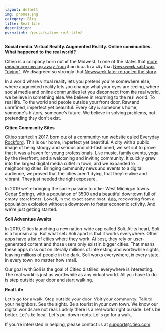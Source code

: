```yaml
---
layout: default
img: phones.png
category: Blog
title: Real Life
description:
permalink: /posts/citieo-real-life/
---
```

**Social media. Virtual Reality. Augmented Reality. Online communities. What happened to the real world?**

Citieo is a company born out of the Midwest. In one of the states that [more people are moving away from](https://www.unitedvanlines.com/contact-united/news/movers-study-2018/index.html) than into. In a city that [Newsweek said was "dying"](https://www.mlive.com/news/grand-rapids/2011/01/newsweek_calls_grand_rapids_dy.html). We disagreed so strongly that [Newsweek later retracted the story](https://www.grbj.com/articles/75916-gr-no-longer-ranked-as-dying-city).

In a world where virtual reality lets you pretend you're somewhere else, where augmented reality lets you change what your eyes are seeing, where social media and online communities let you disconnect from the real world, we believe in something else. We believe in returning to the real world. To real life. To the world and people outside your front door. Raw and unrefined, imperfect yet beautiful. Every city is someone's home, someone's history, someone's future. We believe in solving problems, not pretending they don't exist.

**Citieo Community Sites**

Citieo started in 2017, born out of a community-run website called [Everyday Rockford](https://everydayrockford.com/). This is our home, imperfect yet beautiful. A city with a public image of being stodgy and serious and old-fashioned, we set out to prove that it was a haven for young professionals. Live music, family events, yoga by the riverfront, and a welcoming and inviting community. It quickly grew into the largest digital media outlet in town, and we expanded to neighboring cities. Bringing community news and events to a digital audience, we proved that the cities aren't dying, that they're alive and vibrant. They just needed the right exposure.

In 2019 we're bringing the same passion to other West Michigan towns. [Cedar Springs](https://everydaycedarsprings.com/), with a population of 3500 and a beautiful downtown full of empty storefronts. Lowell, in the exact same boat. [Ada](https://everydayada.com/), recovering from a population explosion without a downtown to foster economic activity. And we're just getting started.

**Soli Adventure Awaits**

In 2019, Citieo launching a new nation-wide app called Soli. At its heart, Soli is a tourism app. But what sets Soli apart is that it works everywhere. Other apps have a list of cities where they work. At best, they rely on user-generated content and those users only exist in bigger cities. That means these apps miss out on literally millions of interesting and worthwhile sights, leaving millions of people in the dark. Soli works everywhere, in every state, in every town, no matter how small. 

Our goal with Soli is the goal of Citieo distilled: everywhere is interesting. The real world is just as worthwhile as any virtual world. All you have to do is step outside your door and start walking.

**Real Life**

Let's go for a walk. Step outside your door. Visit your community. Talk to your neighbors. See the sights. Be a tourist in your own town. We know our digital worlds are not real. Luckily there is a real world right outside. Let's be better. Let's be local. Let's put down roots. Let's go for a walk.

If you're interested in helping, please contact us at support@citieo.com
